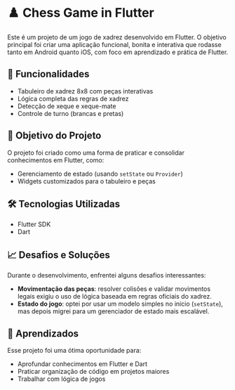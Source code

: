 # ♟️ Chess Game in Flutter

Este é um projeto de um jogo de xadrez desenvolvido em Flutter. O objetivo principal foi criar uma aplicação funcional, bonita e interativa que rodasse tanto em Android quanto iOS, com foco em aprendizado e prática de Flutter.

## 🚀 Funcionalidades

- Tabuleiro de xadrez 8x8 com peças interativas
- Lógica completa das regras de xadrez
- Detecção de xeque e xeque-mate
- Controle de turno (brancas e pretas)

## 🎯 Objetivo do Projeto

O projeto foi criado como uma forma de praticar e consolidar conhecimentos em Flutter, como:

- Gerenciamento de estado (usando `setState` ou `Provider`)
- Widgets customizados para o tabuleiro e peças

## 🛠️ Tecnologias Utilizadas

- Flutter SDK
- Dart

## 📈 Desafios e Soluções

Durante o desenvolvimento, enfrentei alguns desafios interessantes:

- **Movimentação das peças**: resolver colisões e validar movimentos legais exigiu o uso de lógica baseada em regras oficiais do xadrez.
- **Estado do jogo**: optei por usar um modelo simples no início (`setState`), mas depois migrei para um gerenciador de estado mais escalável.

## 🧠 Aprendizados

Esse projeto foi uma ótima oportunidade para:

- Aprofundar conhecimentos em Flutter e Dart
- Praticar organização de código em projetos maiores
- Trabalhar com lógica de jogos



